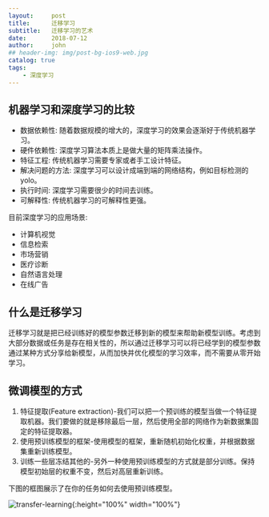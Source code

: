 ```yaml
---
layout:     post
title:      迁移学习
subtitle:   迁移学习的艺术
date:       2018-07-12
author:     john
## header-img: img/post-bg-ios9-web.jpg
catalog: true
tags:
    - 深度学习
---
```

## 机器学习和深度学习的比较
- 数据依赖性: 随着数据规模的增大的，深度学习的效果会逐渐好于传统机器学习。
- 硬件依赖性: 深度学习算法本质上是做大量的矩阵乘法操作。
- 特征工程: 传统机器学习需要专家或者手工设计特征。
- 解决问题的方法: 深度学习可以设计成端到端的网络结构，例如目标检测的yolo。
- 执行时间: 深度学习需要很少的时间去训练。
- 可解释性: 传统机器学习的可解释性更强。

目前深度学习的应用场景:
- 计算机视觉
- 信息检索
- 市场营销
- 医疗诊断
- 自然语言处理
- 在线广告

## 什么是迁移学习
迁移学习就是把已经训练好的模型参数迁移到新的模型来帮助新模型训练。考虑到大部分数据或任务是存在相关性的，所以通过迁移学习可以将已经学到的模型参数通过某种方式分享给新模型，从而加快并优化模型的学习效率，而不需要从零开始学习。

## 微调模型的方式
1. 特征提取(Feature extraction)-我们可以把一个预训练的模型当做一个特征提取机器。我们要做的就是移除最后一层，然后使用全部的网络作为新数据集固定的特征提取器。
2. 使用预训练模型的框架-使用模型的框架，重新随机初始化权重，并根据数据集重新训练模型。
3. 训练一些层冻结其他的-另外一种使用预训练模型的方式就是部分训练。保持模型初始层的权重不变，然后对高层重新训练。

下图的框图展示了在你的任务如何去使用预训练模型。

![transfer-learning](/blog/img/in_post/transfer.png){:height="100%" width="100%"}
